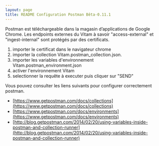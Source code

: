```yaml
---
layout: page
title: README Configuration Postman Bêta-0.11.1
---
```

Postman est téléchargeable dans la magasin d’applications de Google Chrome.
Les endpoints externes du Vitam à savoir "access-external" et "ingest-internal" sont protégés par des certificats.

1. importer le certificat dans le navigateur chrome 
2. importer la collection Vitam.postman_collection.json.
3. importer les variables d'environnement Vitam.postman_environment.json
4. activer l'environnement Vitam 
5. selectionner la requête à executer puis cliquer sur "SEND"

Vous pouvez consulter les liens suivants pour configurer correctement postman.
 - [https://www.getpostman.com/docs/collections](https://www.getpostman.com/docs/collections)
 - [https://www.getpostman.com/docs/environments](https://www.getpostman.com/docs/environments)
 - [http://blog.getpostman.com/2014/02/20/using-variables-inside-postman-and-collection-runner](http://blog.getpostman.com/2014/02/20/using-variables-inside-postman-and-collection-runner)
